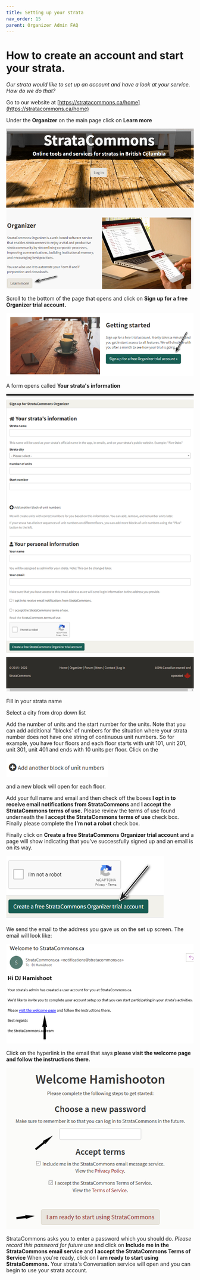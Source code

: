 ```yaml
---
title: Setting up your strata
nav_order: 15
parent: Organizer Admin FAQ
---
```


# How to create an account and start your strata.

*Our strata would like to set up an account and have a look at your service.  How do we do that?*

Go to our website at [https://stratacommons.ca/home](https://stratacommons.ca/home)

Under the **Organizer** on the main page click on **Learn more**

![learn more](startup/learnmore.png) 

Scroll to the bottom of the page that opens and click on **Sign up for a free Organizer trial account.**

![sign up](startup/signup.png) 

A form opens called **Your strata's information**

![create](startup/createaccount.png) 

Fill in your strata name

Select a city from drop down list

Add the number of units and the start number for the units.  Note that you can add additional "blocks' of numbers for the situation where your strata number does not have one string of continuous unit numbers.  So for example, you have four floors and each floor starts with unit 101, unit 201, unit 301, unit 401 and ends with 10 units per floor.  Click on the 

![](startup/addanotherblock.png) 

and a new block will open for each floor.

Add your full name and email and then check off the boxes **I opt in to receive email notifications from StrataCommons** and **I accept the StrataCommons terms of use.**  Please review the terms of use found underneath the **I accept the StrataCommons terms of use** check box.  Finally please complete the **I'm not a robot** check box.

Finally click on **Create a free StrataCommons Organizer trial account** and a page will show indicating that you've successfully signed up and an email is on its way.

![new](startup/createnewstrata.png) 

We send the email to the address you gave us on the set up screen.  The email will look like:

![welcome](startup/welcomeemail.png) 

Click on the hyperlink in the email that says **please visit the welcome page and follow the instructions there.**  

![welcome page](startup/welcomepage.png) 

StrataCommons asks you to enter a password which you should do.  *Please record this password for future use* and click on **Include me in the StrataCommons email service** and **I accept the StrataCommons Terms of Service** When you're ready, click on **I am ready to start using StrataCommons.**  Your strata's Conversation service will open and you can begin to use your strata account.

